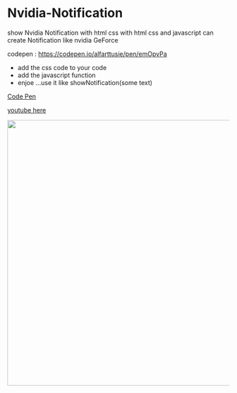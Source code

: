 # Nvidia-Notification
show Nvidia Notification with html css
with html css and javascript can create Notification like nvidia GeForce

codepen : https://codepen.io/alfarttusie/pen/emOpvPa

* add the css code to your code
* add the javascript function
* enjoe ...use it like showNotification(some text)

<a href="https://codepen.io/alfarttusie/pen/emOpvPa" target="_blank"> Code Pen </a>

<a href="https://www.youtube.com/watch?v=IbhzTAEftN8" target="_blank"> youtube here</a>


<img src="https://i.ibb.co/Y8g8DT8/Screenshot-3.png"  width="1000" height="600">
